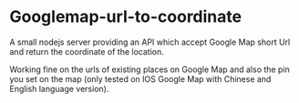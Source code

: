 # Googlemap-url-to-coordinate
A small nodejs server providing an API which accept Google Map short Url and return the coordinate of the location.

Working fine on the urls of existing places on Google Map and also the pin you set on the map (only tested on IOS Google Map with Chinese and English language version).
